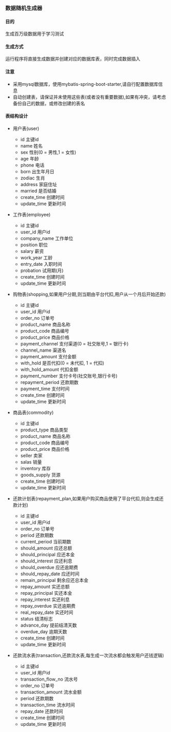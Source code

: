 ### 数据随机生成器

#### 目的
生成百万级数据用于学习测试

#### 生成方式
运行程序将直接生成数据并创建对应的数据库表，同时完成数据插入

#### 注意
- 采用mysql数据库，使用mybatis-spring-boot-starter,请自行配置数据库信息
- 自动创建表，请保证并未使用这些表(或者没有重要数据),如果有冲突，请考虑备份自己的数据，或修改创建的表名

#### 表结构设计

- 用户表(user)
    - id 主键id
    - name 姓名
    - sex 性别(0 = 男性,1 = 女性)
    - age 年龄
    - phone 电话
    - born 出生年月日
    - zodiac 生肖
    - address 家庭住址
    - married 是否结婚
    - create_time 创建时间
    - update_time 更新时间
    
- 工作表(employee)
  - id 主键id
  - user_id 用户id
  - company_name 工作单位
  - position 职位
  - salary 薪资
  - work_year 工龄
  - entry_date 入职时间
  - probation 试用期(月)
  - create_time 创建时间
  - update_time 更新时间
  
- 购物表(shopping,如果用户分期,则当期由平台代扣,用户从一个月后开始还款)
  - id 主键id
  - user_id 用户id
  - order_no 订单号
  - product_name 商品名称
  - product_code 商品编号
  - product_price 商品价格
  - payment_channel 支付渠道(0 = 社交账号,1 = 银行卡)
  - channel_name 渠道名
  - payment_amount 支付金额
  - with_hold 是否代扣(0 = 未代扣, 1 = 代扣)
  - with_hold_amount 代扣金额
  - payment_number 支付卡号(社交账号,银行卡号)
  - repayment_period 还款期数
  - payment_time 支付时间
  - create_time 创建时间
  - update_time 更新时间
  
- 商品表(commodity)
  - id 主键id
  - product_type 商品类型
  - product_name 商品名称
  - product_code 商品编号
  - product_price 商品价格
  - seller 卖家
  - salas 销量
  - inventory 库存
  - goods_supply 货源
  - create_time 创建时间
  - update_time 更新时间
  
  
- 还款计划表(repayment_plan,如果用户购买商品使用了平台代扣,则会生成还款计划)
   - id 主键id
   - user_id 用户id
   - order_no 订单号
   - period 还款期数
   - current_period 当前期数
   - should_amount 应还总额
   - should_principal 应还本金
   - should_interest 应还利息
   - should_overdue 应还逾期费
   - should_repay_date 应还时间
   - remain_principal 剩余应还总本金
   - repay_amount 实还总额
   - repay_principal 实还本金
   - repay_interest 实还利息
   - repay_overdue 实还逾期费
   - real_repay_date 实还时间
   - status 结清标志
   - advance_day 提前结清天数
   - overdue_day 逾期天数
   - create_time 创建时间
   - update_time 更新时间
 
- 还款流水表(transaction,还款流水表,每生成一次流水都会触发用户还钱逻辑)
   - id 主键id
   - user_id 用户id
   - transaction_flow_no 流水号
   - order_no 订单号
   - transaction_amount 流水金额
   - period 还款期数
   - transaction_time 流水时间
   - repay_date 还款时间
   - create_time 创建时间
   - update_time 更新时间
